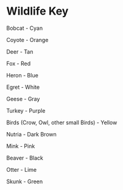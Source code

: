 # Wildlife Key

Bobcat - Cyan

Coyote - Orange

Deer - Tan

Fox - Red

Heron - Blue

Egret - White

Geese - Gray

Turkey - Purple

Birds (Crow, Owl, other small Birds) - Yellow

Nutria - Dark Brown

Mink - Pink

Beaver - Black

Otter - Lime

Skunk - Green

